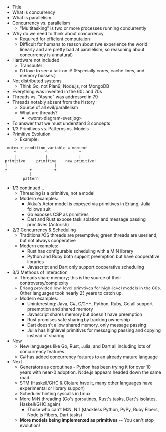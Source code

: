 * Title
* What is concurrency
* What is parallelism
* Concurrency vs. parallelism
  * "Multitasking" is two or more processes running concurrently
* Why do we need to think about concurrency
  * Required for efficient computation
  * Difficult for humans to reason about (we experience the world linearly and
    are pretty bad at parallelism, so reasoning about concurrency is unnatural)
* Hardware not included
  * Transputer
  * I'd love to see a talk on it! (Especially cores, cache lines, and memory
    busses.)
* Not distributed systems
  * Think Go, not Plan9; Node.js, not MongoDB
* Everything was invented in the 60s and 70s
* Threads vs. "Async" was addressed in 79
* Threads notably absent from the history
  * Source of all evil/parallelism
  * What are threads?
    * <worst-diagram-ever.jpg>
* To answer that we must understand 3 concepts
* 1/3 Primitives vs. Patterns vs. Models
* Primitive Evolution
  * Example:
```
 mutex + condition_variable = monitor
    ^             ^              ^
    |             |              |
primitive     primitive    new primitive!
|                     |
+----------+----------+
           |
        pattern
```
* 1/3 continued...
  * Threading is a primitive, not a model
  * Modern examples:
    * Akka's Actor model is exposed via primitives in Erlang, Julia follows suit
    * Go exposes CSP as primitives
    * Dart and Rust expose task isolation and message passing primitives (Actorish)
* 2/3 Concurrency & Scheduling
  * Traditional/OS threads are preemptive; green threads are userland, but not
    always cooperative
  * Modern examples:
    * Rust has configurable scheduling with a M:N library
    * Python and Ruby both support preemption but have cooperative libraries
    * Javascript and Dart only support cooperative scheduling
* 3/3 Methods of Interaction
  * Threads share memory; this is the source of their controversy/complexity
  * Erlang provided low-level primitives for high-level models in the 80s.
    Other languages took nearly 25 years to catch up.
  * Modern examples:
    * Uninteresting: Java, C#, C/C++, Python, Ruby, Go all support preemption and shared memory
    * Javascript shares memory but doesn't have preemption
    * Rust promises safe sharing by tracking ownership
    * Dart doesn't allow shared memory, only message passing
    * Julia has highlevel primitives for messaging passing and copying instead
      of sharing
* Now
  * New languages like Go, Rust, Julia, and Dart all including lots of
    concurrency features.
  * C# has added concurrency features to an already mature language
* Next
  * Generators as coroutines - Python has been trying it for over 10 years with
    near-0 adoption. Node.js appears headed down the same road.
  * STM (Haskell/GHC & Clojure have it, many other languages have experimental
    or library support)
  * Scheduler hinting syscalls in Linux
  * More M:N threading (Go's goroutines, Rust's tasks, Dart's isolates, Haskell/GHC again)
    * Those who can't M:N, N:1 (stackless Python, PyPy, Ruby Fibers, Node.js
      Fibers, Dart tasks)
  * **More models being implemented as primitives** -- You can't stop evolution!
